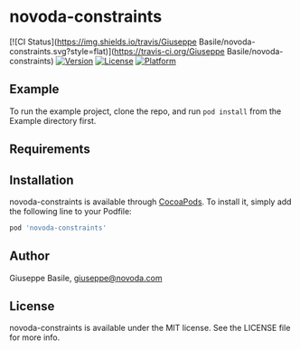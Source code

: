 # novoda-constraints

[![CI Status](https://img.shields.io/travis/Giuseppe Basile/novoda-constraints.svg?style=flat)](https://travis-ci.org/Giuseppe Basile/novoda-constraints)
[![Version](https://img.shields.io/cocoapods/v/novoda-constraints.svg?style=flat)](https://cocoapods.org/pods/novoda-constraints)
[![License](https://img.shields.io/cocoapods/l/novoda-constraints.svg?style=flat)](https://cocoapods.org/pods/novoda-constraints)
[![Platform](https://img.shields.io/cocoapods/p/novoda-constraints.svg?style=flat)](https://cocoapods.org/pods/novoda-constraints)

## Example

To run the example project, clone the repo, and run `pod install` from the Example directory first.

## Requirements

## Installation

novoda-constraints is available through [CocoaPods](https://cocoapods.org). To install
it, simply add the following line to your Podfile:

```ruby
pod 'novoda-constraints'
```

## Author

Giuseppe Basile, giuseppe@novoda.com

## License

novoda-constraints is available under the MIT license. See the LICENSE file for more info.

